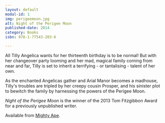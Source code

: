 ```yaml
---
layout: default
modal-id: 1
img: perigeemoon.jpg
alt: Night of the Perigee Moon
published-date: 2014
category: Books
isbn: 978-1-77543-203-6

---
```


All Tilly Angelica wants for her thirteenth birthday is to be normal! But with her changeover party looming and her mad, magical family coming from near and far, Tilly is set to inherit a terrifying - or tantalising - talent of her own.

As the enchanted Angelicas gather and Arial Manor becomes a madhouse, Tilly's troubles are tripled by her creepy cousin Prosper, and his sinister plot to bewitch the family by harnessing the powers of the Perigee Moon.

*Night of the Perigee Moon* is the winner of the 2013 Tom Fitzgibbon Award for a previously unpublished writer.

Available from [Mighty Ape](https://www.mightyape.co.nz/product/Night-of-the-Perigee-Moon-Paperback/21853665).
